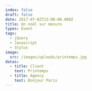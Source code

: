 ```yaml
---
index: false
draft: false
date: 2017-07-02T23:00:00.000Z
title: Un noël sur mesure
types: Event
tags:
  - jQuery
  - Javascript
  - Stylus
image:
  src: /images/uploads/printemps.jpg
datas:
  - title: Client
    text: Printemps
  - title: Agency
    text: Bonjour Paris
---
```

